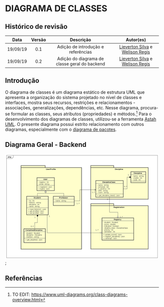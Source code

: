 # DIAGRAMA DE CLASSES

## Histórico de revisão

| Data | Versão | Descrição | Autor(es)|
|:----:|:------:|:---------:|:--------:|
| 19/09/19 | 0.1 | Adição de introdução e referências | [Lieverton Silva](https://github.com/lievertom) e [Welison Regis](https://github.com/WelisonR) |
| 19/09/19 | 0.2 | Adição do diagrama de classe geral do backend | [Lieverton Silva](https://github.com/lievertom) e [Welison Regis](https://github.com/WelisonR) |

## Introdução

O diagrama de classes é um diagrama estático de estrutura UML que apresenta a organização do sistema projetado no nível de classes e interfaces, mostra seus recursos, restrições e relacionamentos - associações, generalizações, dependências, etc. Nesse diagrama, procura-se formular as classes, seus atributos (propriedades) e métodos.[^1]
Para o desenvolvimento dos diagramas de classes, utilizou-se a ferramenta [Astah UML](http://astah.net/editions/uml-new). O presente diagrama possui estrito relacionamento com outros diagramas, especialmente com o [diagrama de pacotes](diagrama_pacotes.md).

## Diagrama Geral - Backend

![Diagrama Geral - Backend](./assets/img/diagrama_classes/class_diagram.jpg);

## Referências

[^1]: TO EDIT: https://www.uml-diagrams.org/class-diagrams-overview.html
[^2]: TO EDIT: aula de desenho.